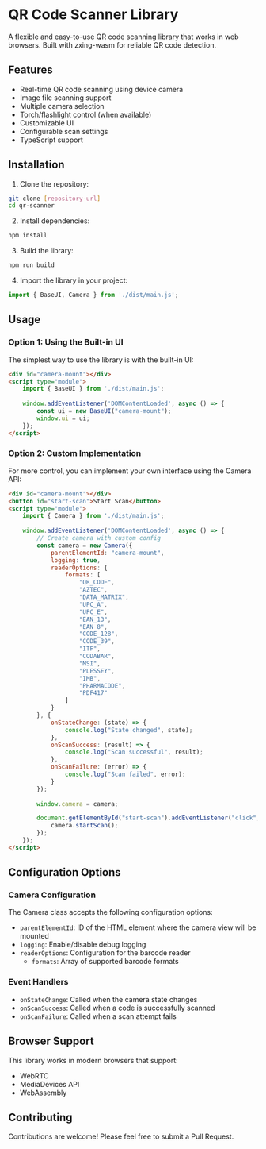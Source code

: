 # QR Code Scanner Library

A flexible and easy-to-use QR code scanning library that works in web browsers. Built with zxing-wasm for reliable QR code detection.

## Features

- Real-time QR code scanning using device camera
- Image file scanning support
- Multiple camera selection
- Torch/flashlight control (when available)
- Customizable UI
- Configurable scan settings
- TypeScript support

## Installation

1. Clone the repository:
```bash
git clone [repository-url]
cd qr-scanner
```

2. Install dependencies:
```bash
npm install
```

3. Build the library:
```bash
npm run build
```

4. Import the library in your project:
```javascript
import { BaseUI, Camera } from './dist/main.js';
```

## Usage

### Option 1: Using the Built-in UI

The simplest way to use the library is with the built-in UI:

```html
<div id="camera-mount"></div>
<script type="module">
    import { BaseUI } from './dist/main.js';
    
    window.addEventListener('DOMContentLoaded', async () => {
        const ui = new BaseUI("camera-mount");
        window.ui = ui;
    });
</script>
```

### Option 2: Custom Implementation

For more control, you can implement your own interface using the Camera API:

```html
<div id="camera-mount"></div>
<button id="start-scan">Start Scan</button>
<script type="module">
    import { Camera } from './dist/main.js';
    
    window.addEventListener('DOMContentLoaded', async () => {
        // Create camera with custom config
        const camera = new Camera({
            parentElementId: "camera-mount",
            logging: true,
            readerOptions: {
                formats: [
                    "QR_CODE",
                    "AZTEC",
                    "DATA_MATRIX",
                    "UPC_A",
                    "UPC_E",
                    "EAN_13",
                    "EAN_8",
                    "CODE_128",
                    "CODE_39",
                    "ITF",
                    "CODABAR",
                    "MSI",
                    "PLESSEY",
                    "IMB",
                    "PHARMACODE",
                    "PDF417"
                ]
            }
        }, {
            onStateChange: (state) => {
                console.log("State changed", state);
            },
            onScanSuccess: (result) => {
                console.log("Scan successful", result);
            },
            onScanFailure: (error) => {
                console.log("Scan failed", error);
            }
        });
        
        window.camera = camera;

        document.getElementById("start-scan").addEventListener("click", () => {
            camera.startScan();
        });
    });
</script>
```

## Configuration Options

### Camera Configuration

The Camera class accepts the following configuration options:

- `parentElementId`: ID of the HTML element where the camera view will be mounted
- `logging`: Enable/disable debug logging
- `readerOptions`: Configuration for the barcode reader
  - `formats`: Array of supported barcode formats

### Event Handlers

- `onStateChange`: Called when the camera state changes
- `onScanSuccess`: Called when a code is successfully scanned
- `onScanFailure`: Called when a scan attempt fails

## Browser Support

This library works in modern browsers that support:
- WebRTC
- MediaDevices API
- WebAssembly


## Contributing

Contributions are welcome! Please feel free to submit a Pull Request.
